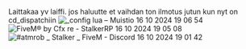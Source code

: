 Laittakaa yv laiffi. jos haluutte et vaihdan ton ilmotus jutun kun nyt on cd_dispatchiin
![_config lua – Muistio 16 10 2024 19 06 54](https://github.com/user-attachments/assets/1e5537f2-1363-4634-8e53-e233cdb80089)
![FiveM® by Cfx re - StalkerRP 16 10 2024 19 05 08](https://github.com/user-attachments/assets/0a7455c7-9f90-42bf-b88b-e0b634819afe)
![#atmrob _ Stalker _ FiveM - Discord 16 10 2024 19 01 42](https://github.com/user-attachments/assets/c431dc5c-58c5-42f7-9272-511bb3d0359c)
